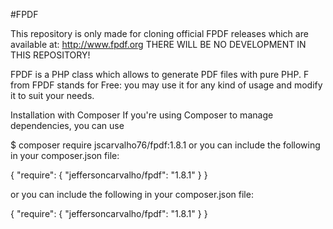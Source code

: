 #FPDF

This repository is only made for cloning official FPDF releases which are available at: http://www.fpdf.org THERE WILL BE NO DEVELOPMENT IN THIS REPOSITORY!

FPDF is a PHP class which allows to generate PDF files with pure PHP. F from FPDF stands for Free: you may use it for any kind of usage and modify it to suit your needs.

Installation with Composer
If you're using Composer to manage dependencies, you can use

$ composer require jscarvalho76/fpdf:1.8.1
or you can include the following in your composer.json file:

{
    "require": {
        "jeffersoncarvalho/fpdf": "1.8.1"
    }
}

or you can include the following in your composer.json file:

{
    "require": {
        "jeffersoncarvalho/fpdf": "1.8.1"
    }
}
